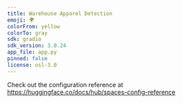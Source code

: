 ```yaml
---
title: Warehouse Apparel Detection
emoji: 🌍
colorFrom: yellow
colorTo: gray
sdk: gradio
sdk_version: 3.0.24
app_file: app.py
pinned: false
license: osl-3.0
---
```


Check out the configuration reference at https://huggingface.co/docs/hub/spaces-config-reference
